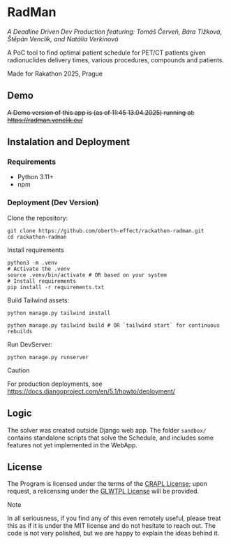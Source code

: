 # RadMan
*A Deadline Driven Dev Production featuring: Tomáš Červeň, Bára Tížková, Štěpán Venclík, and Natália Verkinová*

A PoC tool to find optimal patient schedule for PET/CT patients given radionuclides delivery times, various procedures, compounds and patients.

Made for Rakathon 2025, Prague

## Demo
~~A Demo version of this app is (as of 11:45 13.04.2025) running at: https://radman.venclik.eu/~~

## Instalation and Deployment

### Requirements
- Python 3.11+
- npm

### Deployment (Dev Version)
Clone the repository:
```shell
git clone https://github.com/oberth-effect/rackathon-radman.git
cd rackathon-radman
```
Install requirements
```
python3 -m .venv
# Activate the .venv
source .venv/bin/activate # OR based on your system
# Install requirements
pip install -r requirements.txt
```
Build Tailwind assets:
```
python manage.py tailwind install

python manage.py tailwind build # OR `tailwind start` for continuous rebuilds
```
Run DevServer:
```
python manage.py runserver
```
> [!CAUTION]
> For production deployments, see https://docs.djangoproject.com/en/5.1/howto/deployment/

## Logic
The solver was created outside Django web app. The folder `sandbox/` contains standalone scripts that solve the Schedule, 
and includes some features not yet implemented in the WebApp.

## License
The Program is licensed under the terms of the [CRAPL License](https://matt.might.net/articles/crapl/); upon request, a relicensing under the [GLWTPL License](https://github.com/me-shaon/GLWTPL) will be provided.
> [!NOTE]
> In all seriousness, if you find any of this even remotely useful, please treat this as if it is under the MIT license and do not hesitate to reach out. The code is not very polished, but we are happy to explain the ideas behind it.


